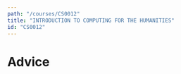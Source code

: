 ```yaml
---
path: "/courses/CS0012"
title: "INTRODUCTION TO COMPUTING FOR THE HUMANITIES"
id: "CS0012"
---
```


# Advice

